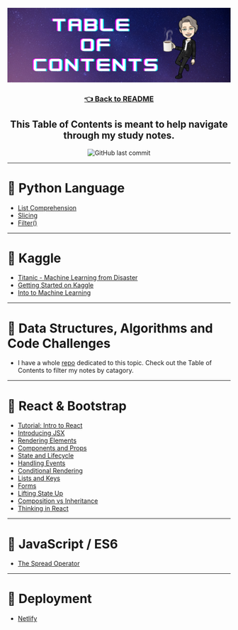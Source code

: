 ![table of contents img](./assets/tableofcontents.png)

<h3 align="center"><a href="./README.md">👈 Back to README</a><h3>

<h2 align="center"> This Table of Contents is meant to help navigate through my study notes.</h2>

<p align="center">
<img alt="GitHub last commit" src="https://img.shields.io/github/last-commit/HexxKing/study_notes?color=blueviolet&style=for-the-badge">
</p>

---

# 🌟 Python Language 
  - [List Comprehension](./python/list_comprehension.md)
  - [Slicing](./python/slicing.md)
  - [Filter()](./python/filter.md)

---

# 🌟 Kaggle
  - [Titanic - Machine Learning from Disaster](./kaggle/titanic.ipynb)
  - [Getting Started on Kaggle](./kaggle/getting_started_kaggle.md)
  - [Into to Machine Learning](./kaggle/intro_to_machine_learning.md)


---

# 🌟 Data Structures, Algorithms and Code Challenges
  - I have a whole [repo](https://github.com/HexxKing/data_structures_and_algorithms) dedicated to this topic. Check out the Table of Contents to filter my notes by catagory.

---

# 🌟 React & Bootstrap
  - [Tutorial: Intro to React](./react/tutorial_intro.md)
  - [Introducing JSX](./react/intro_jsx.md)
  - [Rendering Elements](./react/rendering_elements.md)
  - [Components and Props](./react/components_and_props.md)
  - [State and Lifecycle](./react/state_and_lifecycle.md)
  - [Handling Events](./react/handling_events.md)
  - [Conditional Rendering](./react/conditional_rendering.md)
  - [Lists and Keys](./react/lists_and_keys.md)
  - [Forms](./react/forms.md)
  - [Lifting State Up](./react/lifting_state_up.md)
  - [Composition vs Inheritance](./react/composition_vs_inheritance.md)
  - [Thinking in React](./react/thinking_in_react.md)




---

# 🌟 JavaScript / ES6
  - [The Spread Operator](./javascript/the_spread_operator.md)

---

# 🌟 Deployment
  - [Netlify](./deployment/netlify.md)








